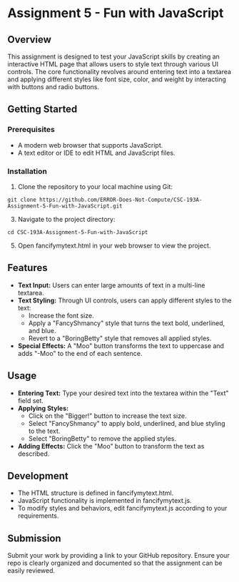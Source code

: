 # Assignment 5 - Fun with JavaScript

## Overview

This assignment is designed to test your JavaScript skills by creating an interactive HTML page that allows users to style text through various UI controls. The core functionality revolves around entering text into a textarea and applying different styles like font size, color, and weight by interacting with buttons and radio buttons.

 ## Getting Started

### Prerequisites
- A modern web browser that supports JavaScript.
- A text editor or IDE to edit HTML and JavaScript files.
### Installation
1. Clone the repository to your local machine using Git:
```
git clone https://github.com/ERROR-Does-Not-Compute/CSC-193A-Assignment-5-Fun-with-JavaScript.git
```
3. Navigate to the project directory:
```
cd CSC-193A-Assignment-5-Fun-with-JavaScript
```
5. Open fancifymytext.html in your web browser to view the project.

## Features

- **Text Input:** Users can enter large amounts of text in a multi-line textarea.
- **Text Styling:** Through UI controls, users can apply different styles to the text:
  - Increase the font size.
  - Apply a "FancyShmancy" style that turns the text bold, underlined, and blue.
  - Revert to a "BoringBetty" style that removes all applied styles.
- **Special Effects:** A "Moo" button transforms the text to uppercase and adds "-Moo" to the end of each sentence.

## Usage

- **Entering Text:** Type your desired text into the textarea within the "Text" field set.
- **Applying Styles:**
  - Click on the "Bigger!" button to increase the text size.
  - Select "FancyShmancy" to apply bold, underlined, and blue styling to the text.
  - Select "BoringBetty" to remove the applied styles.
- **Adding Effects:** Click the "Moo" button to transform the text as described.

## Development

- The HTML structure is defined in fancifymytext.html.
- JavaScript functionality is implemented in fancifymytext.js.
- To modify styles and behaviors, edit fancifymytext.js according to your requirements.

## Submission

Submit your work by providing a link to your GitHub repository. Ensure your repo is clearly organized and documented so that the assignment can be easily reviewed.
